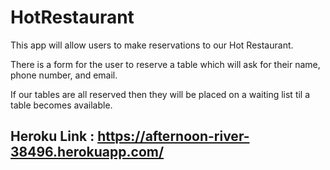 # HotRestaurant

This app will allow users to make reservations to our Hot Restaurant. 

There is a form for the user to reserve a table which will ask for their name, phone number, and email. 

If our tables are all reserved then they will be placed on a waiting list til a table becomes available.

## Heroku Link : https://afternoon-river-38496.herokuapp.com/
